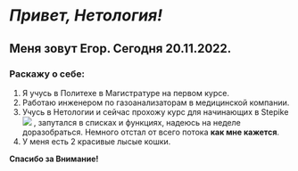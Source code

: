 # _Привет, Нетология!_

## Меня зовут Егор. Сегодня 20.11.2022.
### Раскажу о себе:
1. Я учусь в Политехе в Магистратуре на первом курсе.
2. Работаю инженером по газоанализаторам в медицинской компании.
3. Учусь в Нетологии и сейчас прохожу курс для начинающих в Stepike ![](https://stepik.org/) , запутался в списках и функциях, надеюсь на неделе доразобраться. Немного отстал от всего потока **как мне кажется**. 
4. У меня есть 2 красивые лысые кошки.

**Спасибо за Внимание!**

